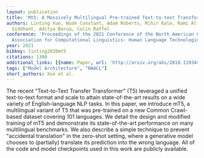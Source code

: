 ```yaml
---
layout: publication
title: 'Mt5: A Massively Multilingual Pre-trained Text-to-text Transformer'
authors: Linting Xue, Noah Constant, Adam Roberts, Mihir Kale, Rami Al-rfou, Aditya
  Siddhant, Aditya Barua, Colin Raffel
conference: 'Proceedings of the 2021 Conference of the North American Chapter of the
  Association for Computational Linguistics: Human Language Technologies'
year: 2021
bibkey: linting2020mt5
citations: 1300
additional_links: [{name: Paper, url: 'http://arxiv.org/abs/2010.11934v3'}]
tags: ["Model Architecture", "NAACL"]
short_authors: Xue et al.
---
```

The recent "Text-to-Text Transfer Transformer" (T5) leveraged a unified
text-to-text format and scale to attain state-of-the-art results on a wide
variety of English-language NLP tasks. In this paper, we introduce mT5, a
multilingual variant of T5 that was pre-trained on a new Common Crawl-based
dataset covering 101 languages. We detail the design and modified training of
mT5 and demonstrate its state-of-the-art performance on many multilingual
benchmarks. We also describe a simple technique to prevent "accidental
translation" in the zero-shot setting, where a generative model chooses to
(partially) translate its prediction into the wrong language. All of the code
and model checkpoints used in this work are publicly available.